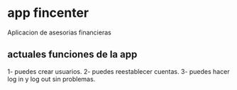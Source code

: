# app fincenter

Aplicacion de asesorias financieras

## actuales funciones de la app

1- puedes crear usuarios.
2- puedes reestablecer cuentas.
3- puedes hacer log in y log out sin problemas.

